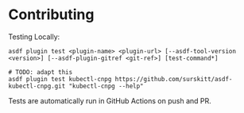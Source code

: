 # Contributing

Testing Locally:

```shell
asdf plugin test <plugin-name> <plugin-url> [--asdf-tool-version <version>] [--asdf-plugin-gitref <git-ref>] [test-command*]

# TODO: adapt this
asdf plugin test kubectl-cnpg https://github.com/surskitt/asdf-kubectl-cnpg.git "kubectl-cnpg --help"
```

Tests are automatically run in GitHub Actions on push and PR.
